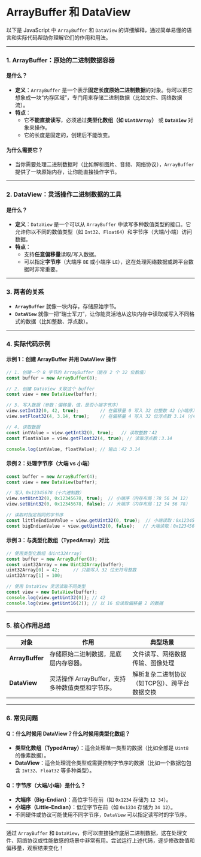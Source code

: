 # ArrayBuffer 和 DataView 

以下是 JavaScript 中 `ArrayBuffer` 和 `DataView` 的详细解释，通过简单易懂的语言和实际代码帮助你理解它们的作用和用法。

---

### **1. ArrayBuffer：原始的二进制数据容器**
#### **是什么？**
- **定义**：`ArrayBuffer` 是一个表示**固定长度原始二进制数据**的对象。你可以把它想象成一块“内存区域”，专门用来存储二进制数据（比如文件、网络数据流）。
- **特点**：
  - 它**不能直接读写**，必须通过**类型化数组（如 `Uint8Array`）** 或 **`DataView`** 对象来操作。
  - 它的长度是固定的，创建后不能改变。

#### **为什么需要它？**
- 当你需要处理二进制数据时（比如解析图片、音频、网络协议），`ArrayBuffer` 提供了一块原始内存，让你能直接操作字节。

---

### **2. DataView：灵活操作二进制数据的工具**
#### **是什么？**
- **定义**：`DataView` 是一个可以从 `ArrayBuffer` 中读写多种数值类型的接口。它允许你以不同的数值类型（如 `Int32`、`Float64`）和字节序（大端/小端）访问数据。
- **特点**：
  - 支持**任意偏移量**读取/写入数据。
  - 可以指定**字节序**（大端序 `BE` 或小端序 `LE`），这在处理网络数据或跨平台数据时非常重要。

---

### **3. 两者的关系**
- **`ArrayBuffer`** 就像一块内存，存储原始字节。
- **`DataView`** 就像一把“瑞士军刀”，让你能灵活地从这块内存中读取或写入不同格式的数据（比如整数、浮点数）。

---

### **4. 实际代码示例**
#### **示例 1：创建 ArrayBuffer 并用 DataView 操作**
```javascript
// 1. 创建一个 8 字节的 ArrayBuffer（能存 2 个 32 位数值）
const buffer = new ArrayBuffer(8);

// 2. 创建 DataView 关联这个 buffer
const view = new DataView(buffer);

// 3. 写入数据（参数：偏移量，值，是否小端字节序）
view.setInt32(0, 42, true);        // 在偏移量 0 写入 32 位整数 42（小端序）
view.setFloat32(4, 3.14, true);    // 在偏移量 4 写入 32 位浮点数 3.14（小端序）

// 4. 读取数据
const intValue = view.getInt32(0, true);   // 读取整数：42
const floatValue = view.getFloat32(4, true); // 读取浮点数：3.14

console.log(intValue, floatValue); // 输出：42 3.14
```

#### **示例 2：处理字节序（大端 vs 小端）**
```javascript
const buffer = new ArrayBuffer(4);
const view = new DataView(buffer);

// 写入 0x12345678（十六进制数）
view.setUint32(0, 0x12345678, true);  // 小端序（内存布局：78 56 34 12）
view.setUint32(0, 0x12345678, false); // 大端序（内存布局：12 34 56 78）

// 读取时指定相同的字节序
const littleEndianValue = view.getUint32(0, true);  // 小端读取：0x12345678
const bigEndianValue = view.getUint32(0, false);   // 大端读取：0x12345678
```

#### **示例 3：与类型化数组（TypedArray）对比**
```javascript
// 使用类型化数组（Uint32Array）
const buffer = new ArrayBuffer(8);
const uint32Array = new Uint32Array(buffer);
uint32Array[0] = 42;     // 只能写入 32 位无符号整数
uint32Array[1] = 100;

// 使用 DataView 灵活读取不同类型
const view = new DataView(buffer);
console.log(view.getUint32(0)); // 42
console.log(view.getUint16(2)); // 以 16 位读取偏移量 2 的数据
```

---

### **5. 核心作用总结**
| **对象**      | **作用**                                                                 | **典型场景**                   |
|---------------|-------------------------------------------------------------------------|-------------------------------|
| **ArrayBuffer** | 存储原始二进制数据，是底层内存容器。                                      | 文件读写、网络数据传输、图像处理 |
| **DataView**    | 灵活操作 ArrayBuffer，支持多种数值类型和字节序。                          | 解析复杂二进制协议（如TCP包）、跨平台数据交换 |

---

### **6. 常见问题**
#### **Q：什么时候用 DataView？什么时候用类型化数组？**
- **类型化数组（TypedArray）**：适合处理单一类型的数据（比如全部是 `Uint8` 的像素数据）。
- **DataView**：适合处理混合类型或需要控制字节序的数据（比如一个数据包包含 `Int32`、`Float32` 等多种类型）。

#### **Q：字节序（大端/小端）是什么？**
- **大端序（Big-Endian）**：高位字节在前（如 `0x1234` 存储为 `12 34`）。
- **小端序（Little-Endian）**：低位字节在前（如 `0x1234` 存储为 `34 12`）。
- 不同硬件或协议可能使用不同字节序，`DataView` 可以指定读写时的字节序。

---

通过 `ArrayBuffer` 和 `DataView`，你可以直接操作底层二进制数据，这在处理文件、网络协议或性能敏感的场景中非常有用。尝试运行上述代码，逐步修改数值和偏移量，观察结果变化！